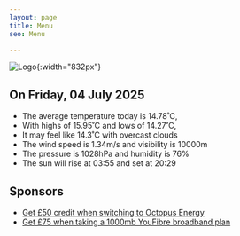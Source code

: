```yaml
---
layout: page
title: Menu
seo: Menu

---
```


![Logo](/images/logo.jpg){:width="832px"}

<!-- weather_marker starts -->
## On Friday, 04 July 2025

- The average temperature today is 14.78˚C,
- With highs of 15.95˚C and lows of 14.27˚C,
- It may feel like 14.3˚C with overcast clouds
- The wind speed is 1.34m/s and visibility is 10000m
- The pressure is 1028hPa and humidity is 76%
- The sun will rise at 03:55 and set at 20:29

<!-- weather_marker ends -->

## Sponsors

- [Get £50 credit when switching to Octopus Energy](https://bit.ly/3oD1nnS)
- [Get £75 when taking a 1000mb YouFibre broadband plan](https://aklam.io/91zWhU?)
